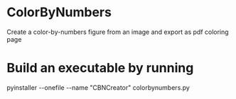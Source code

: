 # ColorByNumbers
Create a color-by-numbers figure from an image and export as pdf coloring page

# Build an executable by running
pyinstaller --onefile --name "CBNCreator" colorbynumbers.py
